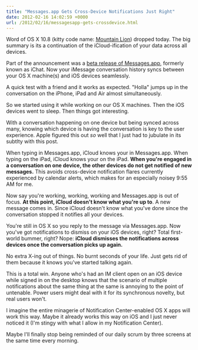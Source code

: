```yaml
---
title: "Messages.app Gets Cross-Device Notifications Just Right"
date: 2012-02-16 14:02:59 +0000
url: /2012/02/16/messagesapp-gets-crossdevice.html
---
```


Word of OS X 10.8 (kitty code name: [Mountain Lion](http://www.apple.com/macosx/mountain-lion/)) dropped today. The big summary is its a continuation of the iCloud-ification of your data across all devices.

Part of the announcement was a [beta release of Messages.app](http://www.apple.com/macosx/mountain-lion/messages-beta/), formerly known as iChat. Now your iMessage conversation history syncs between your OS X machine(s) and iOS devices seamlessly.

A quick test with a friend and it works as expected. "Holla" jumps up in the conversation on the iPhone, iPad and Air almost simultaneously.

So we started using it while working on our OS X machines. Then the iOS devices went to sleep. Then things got interesting.

With a conversation happening on one device but being synced across many, knowing which device is having the conversation is key to the user experience. Apple figured this out _so_ well that I just had to jubulate in its subtlty with this post.

When typing in Messages.app, iCloud knows your in Messages.app. When typing on the iPad, iCloud knows your on the iPad. **When you're engaged in a conversation on one device, the other devices do not get notified of new messages.** This avoids cross-device notification flares currently experienced by calendar alerts, which makes for an especially noisey 9:55 AM for me.

Now say you're working, working, working and Messages.app is out of focus. **At this point, iCloud doesn't know what you're up to**. A new message comes in. Since iCloud doesn't know what you've done since the conversation stopped it notifies all your devices.

You're still in OS X so you reply to the message via Messages.app. Now you've got notifications to dismiss on your iOS devices, right? Total first-world bummer, right? Nope: **iCloud dismisses the notifications across devices once the conversation picks up again.**

No extra X-ing out of things. No burnt seconds of your life. Just gets rid of them because it knows you've started talking again.

This is a total win. Anyone who's had an IM client open on an iOS device while signed in on the desktop knows that the scenario of multiple notifications about the same thing at the same is annoying to the point of untenable. Power users might deal with it for its synchronous novelty, but real users won't.

I imagine the entire minagerie of Notification Center-enabled OS X apps will work this way. Maybe it already works this way on iOS and I just never noticed it (I'm stingy with what I allow in my Notification Center).

Maybe I'll finally stop being reminded of our daily scrum by three screens at the same time every morning.
